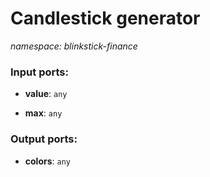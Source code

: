 # Candlestick generator

_namespace: blinkstick-finance_

### Input ports:

* __value__: ` any `


* __max__: ` any `

### Output ports:

* __colors__: ` any `

